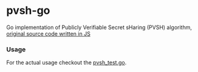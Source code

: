 # pvsh-go

Go implementation of Publicly Verifiable Secret sHaring (PVSH) algorithm, [original source code written in JS](https://github.com/natrixofficial/npvdkgrs/blob/master/src/pvsh.ts)

### Usage

For the actual usage checkout the [pvsh_test.go](./pvsh_test.go).
